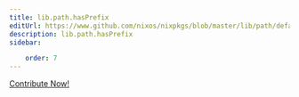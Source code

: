 ```yaml
---
title: lib.path.hasPrefix
editUrl: https://www.github.com/nixos/nixpkgs/blob/master/lib/path/default.nix#L201C5
description: lib.path.hasPrefix
sidebar:

    order: 7
---
```


<a href="https://www.github.com/nixos/nixpkgs/blob/master/lib/path/default.nix#L201C5">Contribute Now!</a>



